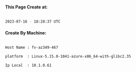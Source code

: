 
   
#### This Page Create at:

```bash

2023-07-16 - 18:28:37 UTC

```

#### Create By Machine:

```bash

Host Name : fv-az349-467

platform  : Linux-5.15.0-1041-azure-x86_64-with-glibc2.35

Ip Local  : 10.1.0.61

```


